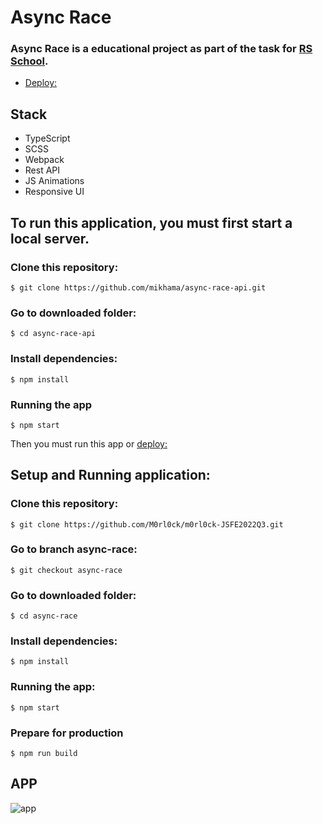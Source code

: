 # Async Race

### Async Race is a educational project as part of the task for [RS School](https://github.com/rolling-scopes-school/tasks/blob/master/tasks/async-race.md). 
+ [Deploy:](https://m0rl0ck.github.io/m0rl0ck-JSFE2022Q3/async-race/)

## Stack
+ TypeScript
+ SCSS
+ Webpack
+ Rest API
+ JS Animations
+ Responsive UI

## To run this application, you must first start a local server.

### Clone this repository:
`$ git clone https://github.com/mikhama/async-race-api.git`

### Go to downloaded folder:
`$ cd async-race-api`

### Install dependencies:
`$ npm install`

### Running the app
`$ npm start`

Then you must run this app or [deploy:](https://m0rl0ck.github.io/m0rl0ck-JSFE2022Q3/async-race/)

## Setup and Running application:

### Clone this repository:
`$ git clone https://github.com/M0rl0ck/m0rl0ck-JSFE2022Q3.git`

### Go to branch async-race:
`$ git checkout async-race`

### Go to downloaded folder:
`$ cd async-race`

### Install dependencies:
`$ npm install`

### Running the app:
`$ npm start`

### Prepare for production
`$ npm run build`

## APP
![app](https://github.com/M0rl0ck/m0rl0ck-JSFE2022Q3/assets/95146343/02bc792b-2122-4fa7-9946-55c2e9eeb5fb)


